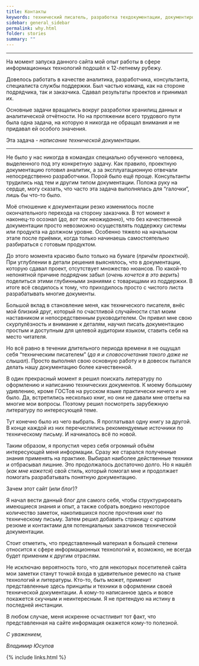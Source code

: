```yaml
---
title: Контакты
keywords: технический писатель, разработка техдокументации, документирование API, технический писатель фриланс, технический писатель на подряд, блог технического писателя
sidebar: general_sidebar
permalink: why.html
folder: stories
summary: ""
---
```


***

На момент запуска данного сайта мой опыт работы в сфере информационных технологий подошёл к 12-летнему рубежу. 

Довелось работать в качестве аналитика, разработчика, консультанта, специалиста службы поддержки. Был частью команд, как на стороне подрядчика, так и заказчика. Сдавал результаты проектов и принимал их. 

Основные задачи вращались вокруг разработки хранилищ данных и аналитической отчётности. Но на протяжении всего трудового пути была одна задача, на которую я никогда не обращал внимания и не придавал ей особого значения. 

Эта задача - *написание технической документации*. 

***

Не было у нас никогда в командах специально обученного человека, выделенного под эту конкретную задачу. Как правило, проектную документацию готовил аналитик, а за эксплуатационную отвечали непосредственно разработчики. Порой было ещё проще. Консультанты трудились над тем и другим типом документации. Положа руку на сердце, могу сказать, что часто эта задача выполнялась для “галочки”, лишь бы что-то было.

Моё отношение к документации резко изменилось после окончательного перехода на сторону заказчика. В тот момент я наконец-то осознал (*да, вот так неожиданно*), что без качественной документации просто невозможно осуществлять поддержку системы или продукта на должном уровне. Особенно тяжело на начальном этапе после приёмки, когда только начинаешь самостоятельно разбираться с готовым продуктом. 

До этого момента красиво было только на бумаге (*причём проектной*). При углублении в детали решения выяснялось, что в документации, которую сдавал проект, отсутствует множество нюансов. По какой-то непонятной причине подрядчик забыл (*очень хочется в это верить*) поделиться этими глубинными знаниями с товарищами из поддержки. В итоге всё сводилось к тому, что приходилось просто с чистого листа разрабатывать многие документы.

Большой вклад в становление меня, как технического писателя, внёс мой близкий друг, который по счастливой случайности стал моим наставником и непосредственным руководителем. Он привил мне свою скурпулёзность и внимание к деталям, научил писать документацию простым и доступным для целевой аудитории языком, ставить себя на место читателя.

Но всё равно в течении длительного периода времени я не ощущал себя “техническим писателем” (*да я и словосочетания такого даже не слышал*). Просто выполнял свою основную работу и в довесок пытался делать нашу документацию более качественной. 

В один прекрасный момент я решил поискать литературу по оформлению и написанию технических документов. К моему большому удивлению, кроме ГОСТов на русском языке практически ничего и не было. Да, встретились несколько книг, но они не давали мне ответы на многие мои вопросы. Поэтому решил посмотреть зарубежную литературу по интересующей теме. 

Тут конечно было из чего выбрать. Я проглатывал одну книгу за другой. В конце каждой из них перечислялись рекомендуемые источники по техническому письму. И начиналось всё по новой. 

Таким образом, я пропустил через себя огромный объём интересующей меня информации. Сразу же старался полученные знания применять на практике. Выбирал наиболее действенные техники и отбрасывал лишние. Это продолжалось достаточно долго. Но я нашёл (*как мне кажется*) свой стиль, который помогал мне и продолжает помогать разрабатывать понятную документацию.

Зачем этот сайт (*или блог*)? 

Я начал вести данный блог для самого себя, чтобы структурировать имеющиеся знания и опыт, а также собрать воедино некоторое количество заметок, накопившихся после прочтения книг по техническому письму. Затем решил добавить страницу с кратким резюме и контактами для потенциальных заказчиков технической документации.

Стоит отметить, что представленный материал в большей степени относится к сфере информационных технологий и, возможно, не всегда будет применим к другим отраслям. 

Не исключаю вероятность того, что для некоторых посетителей сайта мои заметки станут точкой входа в удивительное ремесло на стыке технологий и литературы. Кто-то, быть может, применит представленные здесь принципы и техники в оформлении своей технической документации. А кому-то написанное здесь и вовсе покажется скучным и неинтересным. Я не претендую на истину в последней инстанции. 

В любом случае, меня искренне осчастливит тот факт, что представленная на сайте информация окажется кому-то полезной. 

*С уважением,*

*Владимир Юсупов*



{% include links.html %}
